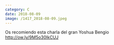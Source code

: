 ```yaml
--- 
category: C 
date: 2018-08-09 
image: /1417_2018-08-09.jpeg 
--- 
```


Os recomiendo esta charla del gran Yoshua Bengio  http://ow.ly/9M5o30lkCUJ
